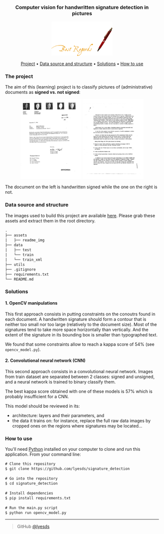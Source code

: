 <div align = "center">
<h3>
Computer vision for handwritten signature detection in pictures
</h3>
<img width = "200" src = /assets/readme_img/best-regards-pen.gif alt="Hand signature">
</div>

<p align="center">
  <a href="#the-project">Project</a> •
  <a href="#data-source-and-structure">Data source and structure</a> •
  <a href="#solutions">Solutions</a> •
  <a href="#how-to-use">How to use</a>
</p>

### The project

The aim of this (learning) project is to classify pictures of (administrative) documents as **signed vs. not signed**:
<div align = "center">
<img width = "200" src = /assets/readme_img/signed.jpg alt="Signed doc">
<img width = "200" src = /assets/readme_img/unsigned.jpg alt="Unsigned doc">
</div>

The document on the left is handwritten signed while the one on the right is not.

### Data source and structure

The images used to build this project are available [here](https://drive.google.com/file/d/10v0ifdbYqOKhrVKU9aaZAvcH-fcQiUSy/view?usp=sharing).
Please grab these assets and extract them in the root directory.
```
.
├── assets
|   ├── readme_img
├── data
|   ├── test
|   └── train
|   └── train_xml
├── utils
├── .gitignore
├── requirements.txt
└── README.md
```
### Solutions

#### 1. OpenCV manipulations 
This first approach consists in putting constraints on the conoutrs found in each document.
A handwritten signature should form a contour that is neither too small nor too large (relatively to the document size). Most of the signatures tend to take more space horizontally than vertically.
And the extent of the signature in its bounding box is smaller than typographed text.

We found that some constraints allow to reach a kappa score of 54% (see ```opencv_model.py```).

#### 2. Convolutional neural network (CNN) 
This second approach consists in a convolutional neural network. Images from train dataset are separated between 2 classes: signed and unsigned,
and a neural network is trained to binary classify them.

The best kappa score obtained with one of these models is 57% which is probably insufficient for a CNN.

This model should be reviewed in its:
- architecture: layers and their parameters, and
- the data it trains on: for instance, replace the full raw data images by cropped ones on the regions where signatures may be located...

### How to use

You'll need [Python](https://www.python.org/) installed on your computer to clone and run this application.
From your command line:
```
# Clone this repository
$ git clone https://github.com/lyesds/signature_detection

# Go into the repository
$ cd signature_detection

# Install dependencies
$ pip install requirements.txt

# Run the main.py script
$ python run opencv_model.py
```


---
> GitHub [@lyesds](https://github.com/lyesds)